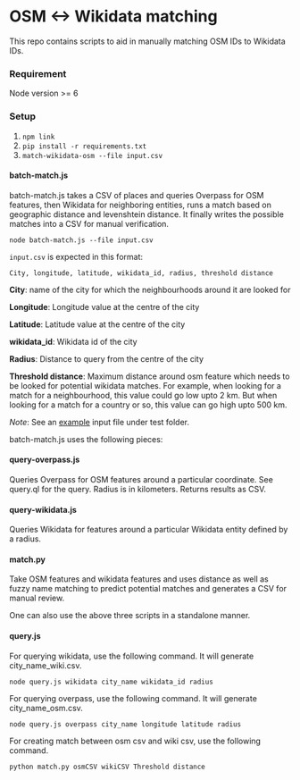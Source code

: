 # OSM <-> Wikidata matching

This repo contains scripts to aid in manually matching OSM IDs to Wikidata IDs.

### Requirement
Node version >= 6

### Setup

1. `npm link`
2. `pip install -r requirements.txt`
3. `match-wikidata-osm --file input.csv`

#### batch-match.js

batch-match.js takes a CSV of places and queries Overpass for OSM features, then Wikidata for neighboring entities, runs a match based on geographic distance and levenshtein distance. It finally writes the possible matches into a CSV for manual verification.

`node batch-match.js --file input.csv`



`input.csv` is expected in this format:

`City, longitude, latitude, wikidata_id, radius, threshold distance`

**City**: name of the city for which the neighbourhoods around it are looked for

**Longitude**: Longitude value at the centre of the city

**Latitude**: Latitude value at the centre of the city

**wikidata_id**: Wikidata id of the city

**Radius**: Distance to query from the centre of the city

**Threshold distance**: Maximum distance around osm feature which needs to be looked for potential wikidata matches. For example, when looking for a match for a neighbourhood, this value could go low upto 2 km. But when looking for a match for a country or so, this value can go high upto 500 km.

*Note*: See an [example](https://github.com/mapbox/wikimama/blob/master/test/fixture.csv) input file under test folder. 



batch-match.js uses the following pieces:

#### query-overpass.js

Queries Overpass for OSM features around a particular coordinate. See query.ql for the query. Radius is in kilometers. Returns results as CSV.

#### query-wikidata.js

Queries Wikidata for features around a particular Wikidata entity defined by a radius. 


#### match.py

Take OSM features and wikidata features and uses distance as well as fuzzy name matching to predict potential matches and generates a CSV for manual review.

One can also use the above three scripts in a standalone manner.

#### query.js

For querying wikidata, use the following command.  It will generate city_name_wiki.csv.

`node query.js wikidata city_name wikidata_id radius`

For querying overpass, use the following command.  It will generate city_name_osm.csv.

`node query.js overpass city_name longitude latitude radius`

For creating match between osm csv and wiki csv, use the following command.

`python match.py osmCSV wikiCSV Threshold distance`

